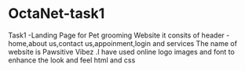 # OctaNet-task1
Task1 -Landing Page for Pet grooming Website it consits of header -home,about us,contact us,appoinment,login and services
The name of website is Pawsitive Vibez .I have used online logo images and font to enhance the look and feel 
html and css 